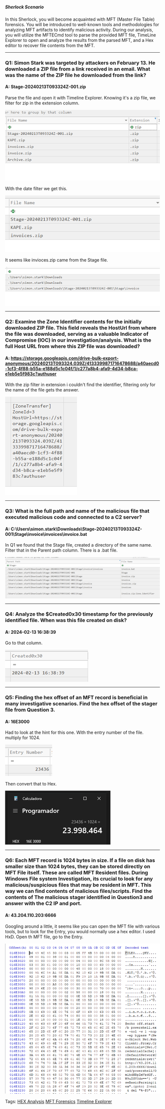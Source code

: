 
##### Sherlock Scenario

In this Sherlock, you will become acquainted with MFT (Master File Table) forensics. You will be introduced to well-known tools and methodologies for analyzing MFT artifacts to identify malicious activity. During our analysis, you will utilize the MFTECmd tool to parse the provided MFT file, TimeLine Explorer to open and analyze the results from the parsed MFT, and a Hex editor to recover file contents from the MFT.

___

### Q1: Simon Stark was targeted by attackers on February 13. He downloaded a ZIP file from a link received in an email. What was the name of the ZIP file he downloaded from the link?

#### A: Stage-20240213T093324Z-001.zip

Parse the file and open it with Timeline Explorer.
Knowing it's a zip file, we filter for zip in the extension column.

![](../../Img/Pasted%20image%2020250429135848.png)

With the date filter we get this.

![](../../Img/Pasted%20image%2020250429140040.png)

It seems like invioces.zip came from the Stage file.

![](../../Img/Pasted%20image%2020250429140151.png)

___

### Q2: Examine the Zone Identifier contents for the initially downloaded ZIP file. This field reveals the HostUrl from where the file was downloaded, serving as a valuable Indicator of Compromise (IOC) in our investigation/analysis. What is the full Host URL from where this ZIP file was downloaded?

#### A: https://storage.googleapis.com/drive-bulk-export-anonymous/20240213T093324.039Z/4133399871716478688/a40aecd0-1cf3-4f88-b55a-e188d5c1c04f/1/c277a8b4-afa9-4d34-b8ca-e1eb5e5f983c?authuser

With the zip filter in extension i couldn't find the identifier, filtering only for the name of the file gets the answer.

![](../../Img/Pasted%20image%2020250429140538.png)

___

### Q3: What is the full path and name of the malicious file that executed malicious code and connected to a C2 server?

#### A: C:\Users\simon.stark\Downloads\Stage-20240213T093324Z-001\Stage\invoice\invoices\invoice.bat

In Q1 we found that the Stage file, created a directory of the same name. Filter that in the Parent path column.
There is a .bat file.

![](../../Img/Pasted%20image%2020250429140836.png)

___

### Q4: Analyze the $Created0x30 timestamp for the previously identified file. When was this file created on disk?

#### A: 2024-02-13 16:38:39

Go to that column.

![](../../Img/Pasted%20image%2020250429140948.png)

___

### Q5: Finding the hex offset of an MFT record is beneficial in many investigative scenarios. Find the hex offset of the stager file from Question 3.

#### A: 16E3000

Had to look at the hint for this one.
With the entry number of the file. multiply for 1024.

![](../../Img/Pasted%20image%2020250429141419.png)

Then convert that to Hex.

![](../../Img/Pasted%20image%2020250429141525.png)

___

### Q6: Each MFT record is 1024 bytes in size. If a file on disk has smaller size than 1024 bytes, they can be stored directly on MFT File itself. These are called MFT Resident files. During Windows File system Investigation, its crucial to look for any malicious/suspicious files that may be resident in MFT. This way we can find contents of malicious files/scripts. Find the contents of The malicious stager identified in Question3 and answer with the C2 IP and port.

#### A: 43.204.110.203:6666

Googling around a little, it seems like you can open the MFT file with various tools, but to look for the Entry, you would normally use a hex editor.
I used HxD. Open th MFT file, go to the Entry.

![](../../Img/Pasted%20image%2020250429142503.png)


Tags: [HEX Analysis](../../Index/HEX%20Analysis.md) [MFT Forensics](../../Index/MFT%20Forensics.md) [Timeline Explorer](../../Index/Timeline%20Explorer.md) 